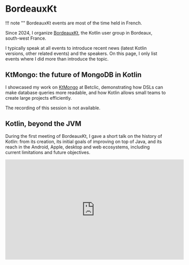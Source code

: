 # BordeauxKt

!!! note ""
    BordeauxKt events are most of the time held in French.

Since 2024, I organize [BordeauxKt](https://bordeauxkt.io/), the Kotlin user group in Bordeaux, south-west France.

I typically speak at all events to introduce recent news (latest Kotlin versions, other related events) and the speakers. On this page, I only list events where I did more than introduce the topic.

## KtMongo: the future of MongoDB in Kotlin

I showcased my work on [KtMongo](https://ktmongo.opensavvy.dev) at Betclic, demonstrating how DSLs can make database queries more readable, and how Kotlin allows small teams to create large projects efficiently.

The recording of this session is not available.

## Kotlin, beyond the JVM

During the first meeting of BordeauxKt, I gave a short talk on the history of Kotlin: from its creation, its initial goals of improving on top of Java, and its reach in the Android, Apple, desktop and web ecosystems, including current limitations and future objectives.

<iframe width="560" height="315" src="https://www.youtube-nocookie.com/embed/PZWcDLomDS4?si=-KaY6_vvTvWQWQWt" title="YouTube video player" frameborder="0" allow="accelerometer; autoplay; clipboard-write; encrypted-media; gyroscope; picture-in-picture; web-share" referrerpolicy="strict-origin-when-cross-origin" allowfullscreen></iframe>
